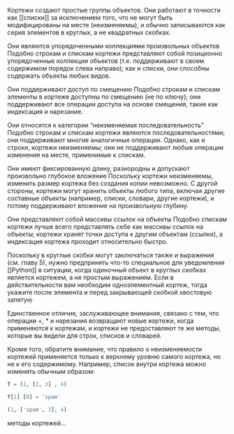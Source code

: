 Кортежи создают простые группы объектов. Они работают в точности как [[списки]] за исключением того, что не могут быть модифицированы на месте (неизменяемы), и обычно записываются как серия элементов в круглых, а не квадратных скобках.

Они являются упорядоченными коллекциями произвольных объектов Подобно строкам и спискам кортежи представляют собой позиционно упорядоченные коллекции объектов (т.е. поддерживают в своем содержимом порядок слева направо); как и списки, они способны содержать объекты любых видов. 

Они поддерживают доступ по смещению Подобно строкам и спискам элементы в кортеже доступны по смещению (не по ключу); они поддерживают все операции доступа на основе смещения, такие как индексация и нарезание. 

Они относятся к категории “неизменяемая последовательность" Подобно строкам и спискам кортежи являются последовательностями; они поддерживают многие аналогичные операции. Однако, как и строки, кортежи неизменяемы; они не поддерживают любые операции изменения на месте, применимые к спискам. 

Они имеют фиксированную длину, разнородны и допускают произвольно глубокое вложение Поскольку кортежи неизменяемы, изменить размер кортежа без создания копии невозможно. С другой стороны, кортежи могут хранить объекты любого типа, включая другие составные объекты (например, списки, словари, другие кортежи), и потому поддерживают вложение на произвольную глубину.

Они представляют собой массивы ссылок на объекты Подобно спискам кортежи лучше всего представлять себе как массивы ссылок на объекты; кортежи хранят точки доступа к другим объектам (ссылки), а индексация кортежа проходит относительно быстро. 

Поскольку в круглые скобки могут заключаться также и выражения (см. главу 5), нужно предпринять что-то специальное для уведомления [[Python]] в ситуации, когда одиночный объект в круглых скобках является кортежем, а не простым выражением. Если в действительности вам необходим одноэлементный кортеж, тогда укажите после элемента и перед закрывающей скобкой хвостовую запятую

Единственное отличие, заслуживающее внимания, связано с тем, что операции +, * и нарезания возвращают новые кортежи, когда применяются к кортежам, и кортежи не предоставляют те же методы, которые вы видели для строк, списков и словарей.

Кроме того, обратите внимание, что правило о неизменяемости кортежей применяется только к верхнему уровню самого кортежа, но не к его содержимому. Например, список внутри кортежа можно изменять обычным образом:

```python
Т = (1, [2, 3] , 4) 

Т[1] [0] = 'spam'

(1, ['spam', 3], 4)
```

  

методы кортежей…